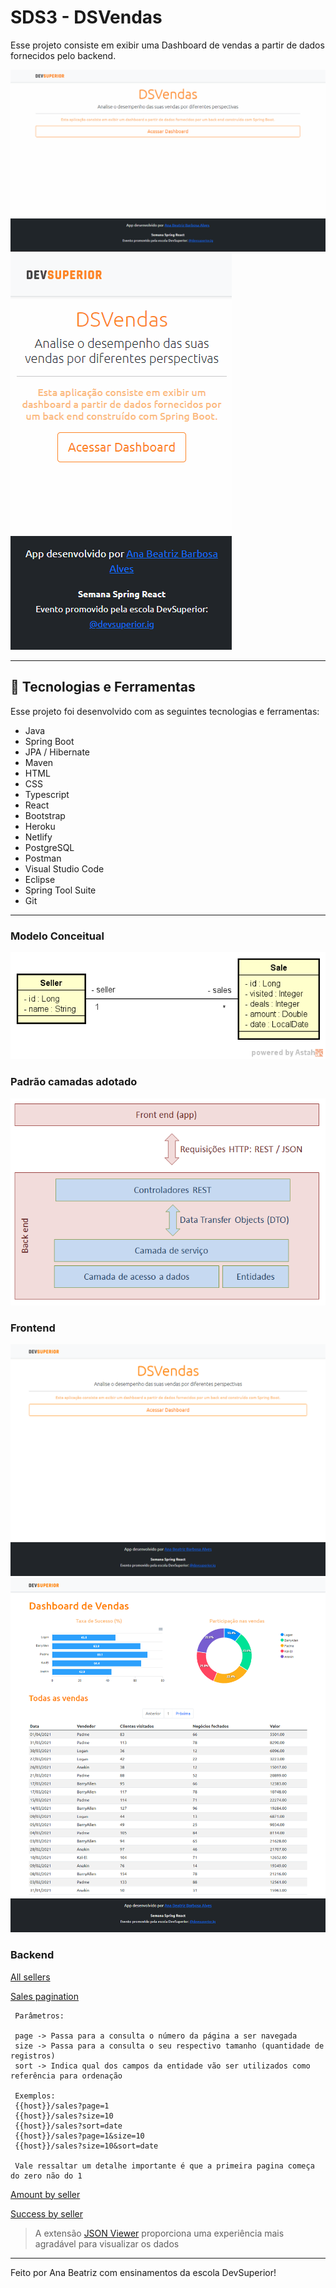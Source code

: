 # SDS3 - DSVendas

Esse projeto consiste em exibir uma Dashboard de vendas a partir de dados fornecidos pelo backend.

![Desktop](./.github/desktop.gif)
![Mobile](./.github/mobile.gif)

---

## 🚀 Tecnologias e Ferramentas

Esse projeto foi desenvolvido com as seguintes tecnologias e ferramentas:

- Java
- Spring Boot
- JPA / Hibernate
- Maven
- HTML
- CSS
- Typescript
- React
- Bootstrap
- Heroku
- Netlify
- PostgreSQL
- Postman
- Visual Studio Code
- Eclipse
- Spring Tool Suite
- Git

---

### Modelo Conceitual
![Modelo Conceitual](./.github/sds3-mc.png)

### Padrão camadas adotado
![Modelo Conceitual](./.github/camadas.png)

### Frontend

![Layout Home](./.github/dsvendas-home.png)
![Layout Dashboard](./.github/dsvendas-dashboard.png)

### Backend

[All sellers](https://sds3-anabalves.herokuapp.com/sellers)

[Sales pagination](https://sds3-anabalves.herokuapp.com/sales?page=0&size=20&sort=date,desc)
``` 
 Parâmetros:

 page -> Passa para a consulta o número da página a ser navegada
 size -> Passa para a consulta o seu respectivo tamanho (quantidade de registros)
 sort -> Indica qual dos campos da entidade vão ser utilizados como referência para ordenação 

 Exemplos:
 {{host}}/sales?page=1
 {{host}}/sales?size=10
 {{host}}/sales?sort=date
 {{host}}/sales?page=1&size=10
 {{host}}/sales?size=10&sort=date

 Vale ressaltar um detalhe importante é que a primeira pagina começa do zero não do 1
 ```


[Amount by seller](https://sds3-anabalves.herokuapp.com/sales/amount-by-seller)

[Success by seller](https://sds3-anabalves.herokuapp.com/sales/success-by-seller)

> A extensão [JSON Viewer](https://chrome.google.com/webstore/detail/json-viewer/gbmdgpbipfallnflgajpaliibnhdgobh/related?hl=pt-BR) proporciona uma experiência mais agradável para visualizar os dados


---

Feito por Ana Beatriz com ensinamentos da escola DevSuperior!
